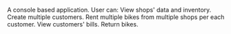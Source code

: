 A console based application. 
User can:
View shops' data and inventory. 
Create multiple customers.
Rent multiple bikes from multiple shops per each customer. 
View customers' bills.
Return bikes.
